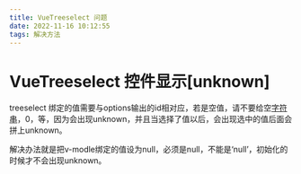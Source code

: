 ```yaml
---
title: VueTreeselect 问题
date: 2022-11-16 10:12:55
tags: 解决方法
---
```


# VueTreeselect 控件显示[unknown]

treeselect 绑定的值需要与options输出的id相对应，若是空值，请不要给空[字符串](https://so.csdn.net/so/search?q=字符串&spm=1001.2101.3001.7020)，0，等，因为会出现unknown，并且当选择了值以后，会出现选中的值后面会拼上unknown。

解决办法就是把v-modle绑定的值设为null，必须是null，不能是‘null’，初始化的时候才不会出现unknown。

